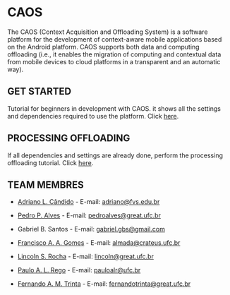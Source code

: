 # CAOS
The CAOS (Context Acquisition and Offloading System) is a software platform for the development of context-aware mobile applications based on the Android platform. CAOS supports both data and computing offloading (i.e., it enables the migration of computing and contextual data from mobile devices to cloud platforms in a transparent and an automatic way).

## **GET STARTED**

Tutorial for beginners in development with CAOS. it shows all the settings and dependencies required to use the platform. Click [here](Get_Started.md).

## **PROCESSING OFFLOADING**

If all dependencies and settings are already done, perform the processing offloading tutorial. Click [here](Processing.md).

## **TEAM MEMBRES**

* [Adriano L. Cândido](http://lattes.cnpq.br/1894380906052388) - E-mail: adriano@fvs.edu.br

* [Pedro P. Alves](http://lattes.cnpq.br/0547229021049089) - E-mail: pedroalves@great.ufc.br

* Gabriel B. Santos - E-mail: gabriel.gbs@gmail.com 

* [Francisco A. A. Gomes](http://lattes.cnpq.br/5271246957499974) - E-mail: almada@crateus.ufc.br

* [Lincoln S. Rocha](http://lattes.cnpq.br/0656977742590515) - E-mail: lincoln@great.ufc.br

* [Paulo A. L. Rego](http://lattes.cnpq.br/6631267110894080) - E-mail: pauloalr@ufc.br

* [Fernando A. M. Trinta](http://lattes.cnpq.br/8908026219336623) - E-mail: fernandotrinta@great.ufc.br 


